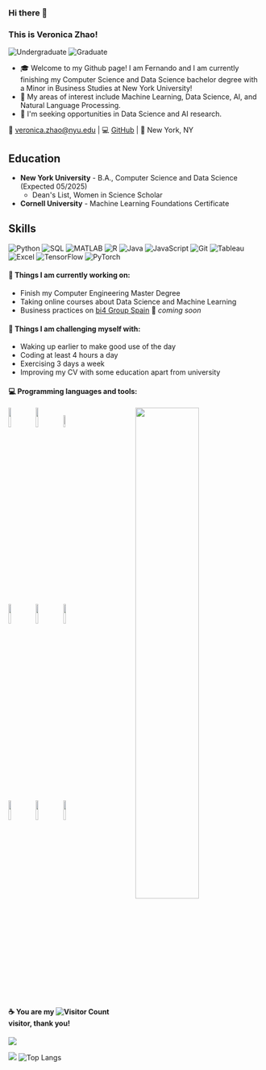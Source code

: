 ### Hi there 👋 
### This is Veronica Zhao!

![Undergraduate](https://img.shields.io/badge/Undergraduate-NYU-purple) ![Graduate](https://img.shields.io/badge/Certificate-Cornell-red)

- 🎓 Welcome to my Github page! I am Fernando and I am currently finishing my Computer Science and Data Science bachelor degree with a Minor in Business Studies at New York University!
- 🔬 My areas of interest include Machine Learning, Data Science, AI, and Natural Language Processing.
- 🚀 I'm seeking opportunities in Data Science and AI research.

📧 [veronica.zhao@nyu.edu](mailto:veronica.zhao@nyu.edu) | 💻 [GitHub](https://github.com/yourusername) | 📍 New York, NY

## Education
- **New York University** - B.A., Computer Science and Data Science (Expected 05/2025)
  - Dean's List, Women in Science Scholar
- **Cornell University** - Machine Learning Foundations Certificate

## Skills
![Python](https://img.shields.io/badge/-Python-3776AB?style=flat-square&logo=python&logoColor=white)
![SQL](https://img.shields.io/badge/-SQL-4479A1?style=flat-square&logo=mysql&logoColor=white)
![MATLAB](https://img.shields.io/badge/-MATLAB-0076A8?style=flat-square&logo=mathworks&logoColor=white)
![R](https://img.shields.io/badge/-R-276DC3?style=flat-square&logo=r&logoColor=white)
![Java](https://img.shields.io/badge/-Java-007396?style=flat-square&logo=java&logoColor=white)
![JavaScript](https://img.shields.io/badge/-JavaScript-F7DF1E?style=flat-square&logo=javascript&logoColor=black)
![Git](https://img.shields.io/badge/-Git-F05032?style=flat-square&logo=git&logoColor=white)
![Tableau](https://img.shields.io/badge/-Tableau-E97627?style=flat-square&logo=tableau&logoColor=white)
![Excel](https://img.shields.io/badge/-Excel-217346?style=flat-square&logo=microsoft-excel&logoColor=white)
![TensorFlow](https://img.shields.io/badge/-TensorFlow-FF6F00?style=flat-square&logo=tensorflow&logoColor=white)
![PyTorch](https://img.shields.io/badge/-PyTorch-EE4C2C?style=flat-square&logo=pytorch&logoColor=white)

#### 🌱 Things I am currently working on: 
- Finish my Computer Engineering Master Degree  
- Taking online courses about Data Science and Machine Learning 
- Business practices on [bi4 Group Spain](https://github.com/bi4group) 🚀 *coming soon*

#### :muscle: Things I am challenging myself with:
- Waking up earlier to make good use of the day
- Coding at least 4 hours a day
- Exercising 3 days a week
- Improving my CV with some education apart from university

#### :computer: Programming languages and tools: 
<p>
	<img width="50%" align="right" src="https://github-readme-stats.vercel.app/api?username=FernandoRoldan93&show_icons=true&hide_border=true" />

<code><img width="10%" src="https://www.vectorlogo.zone/logos/java/java-ar21.svg"></code>
<code><img width="10%" src="https://www.vectorlogo.zone/logos/python/python-ar21.svg"></code>
<code><img width="8%" src="https://www.vectorlogo.zone/logos/r-project/r-project-icon.svg"></code>
<br />
<code><img width="10%" src="https://www.vectorlogo.zone/logos/pocoo_flask/pocoo_flask-ar21.svg"></code>
<code><img width="10%" src="https://www.vectorlogo.zone/logos/mysql/mysql-ar21.svg"></code>
<code><img width="10%" src="https://www.vectorlogo.zone/logos/mongodb/mongodb-ar21.svg"></code>
<br />
<code><img width="10%" src="https://www.vectorlogo.zone/logos/apache_spark/apache_spark-ar21.svg"></code>
<code><img width="10%" src="https://www.vectorlogo.zone/logos/apache_hadoop/apache_hadoop-ar21.svg"></code>
<code><img width="10%" src="https://www.vectorlogo.zone/logos/git-scm/git-scm-ar21.svg"></code>
</p>

#### ☕ You are my ![Visitor Count](https://profile-counter.glitch.me/ziqiveronica/count.svg) visitor, thank you!


![](https://github-readme-stats.vercel.app/api?username=ziqiveronica&show_icons=true&theme=transparent)

![](https://github-readme-activity-graph.cyclic.app/graph?username=ziqiveronica&theme=dracula)
![Top Langs](https://github-readme-stats.vercel.app/api/top-langs/?username=ziqiveronica&layout=compact&theme=tokyonight)

